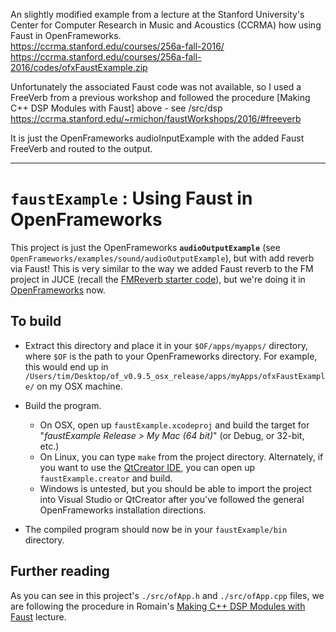 An slightly modified example from a lecture at the Stanford University's Center for Computer Research in Music and Acoustics (CCRMA) how using Faust in OpenFrameworks.         
https://ccrma.stanford.edu/courses/256a-fall-2016/  
https://ccrma.stanford.edu/courses/256a-fall-2016/codes/ofxFaustExample.zip  

Unfortunately the associated Faust code was not available, so I used a FreeVerb from a previous workshop and followed the procedure [Making C++ DSP Modules with Faust] above - see /src/dsp   
https://ccrma.stanford.edu/~rmichon/faustWorkshops/2016/#freeverb   

It is just the OpenFrameworks audioInputExample with the added Faust FreeVerb and routed to the output.  



-------------------------------------------------------------------------------------------
# `faustExample` : Using Faust in OpenFrameworks

This project is just the OpenFrameworks **`audioOutputExample`** (see `OpenFrameworks/examples/sound/audioOutputExample`), but with add reverb via Faust! This is very similar to the way we added Faust reverb to the FM project in JUCE (recall the [FMReverb starter code](https://ccrma.stanford.edu/courses/256a-fall-2016/codes/FMReverb.zip)), but we're doing it in [OpenFrameworks](http://openframeworks.cc/) now.

## To build

* Extract this directory and place it in your `$OF/apps/myapps/` directory, where `$OF` is the path to your OpenFrameworks directory. For example, this would end up in `/Users/tim/Desktop/of_v0.9.5_osx_release/apps/myApps/ofxFaustExample/` on my OSX machine.

* Build the program.
    * On OSX, open up `faustExample.xcodeproj` and build the target for "*faustExample Release > My Mac (64 bit)*" (or Debug, or 32-bit, etc.)
    * On Linux, you can type `make` from the project directory. Alternately, if you want to use the [QtCreator IDE](https://www.qt.io/ide/), you can open up `faustExample.creator` and build.
    * Windows is untested, but you should be able to import the project into Visual Studio or QtCreator after you've followed the general OpenFrameworks installation directions.

* The compiled program should now be in your `faustExample/bin` directory.

## Further reading

As you can see in this project's `./src/ofApp.h` and `./src/ofApp.cpp` files, we are following the procedure in Romain's [Making C++ DSP Modules with Faust](https://ccrma.stanford.edu/courses/256a-fall-2016/lectures/faust/) lecture.





  